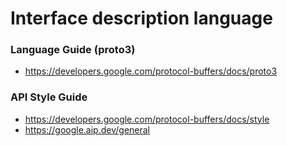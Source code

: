 # Interface description language

### Language Guide (proto3)
- https://developers.google.com/protocol-buffers/docs/proto3

### API Style Guide
- https://developers.google.com/protocol-buffers/docs/style
- https://google.aip.dev/general